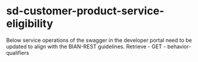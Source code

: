 # sd-customer-product-service-eligibility

Below service operations of the swagger in the developer portal need to be updated to align with the BIAN-REST guidelines. 
Retrieve - GET - behavior-qualifiers 